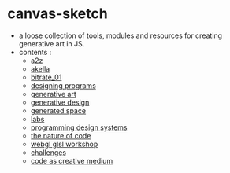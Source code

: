 # canvas-sketch
- a loose collection of tools, modules and resources for creating generative art in JS.
- contents :
  - [a2z](Sketches/13_a2z/README.md)
  - [akella](Sketches/15_akella/README.md)
  - [bitrate_01](Sketches/17_bitrate_01/README.md)
  - [designing programs](Sketches/14_dsgnprogs/README.md)
  - [generative art](Sketches/02_genart/README.md)
  - [generative design](Sketches/06_gnrtvdsgn/README.md)
  - [generated space](Sketches/07_genspace/README.md)
  - [labs](Sketches/01_labs/README.md)
  - [programming design systems](Sketches/16_prgdsgnsys/README.md)
  - [the nature of code](Sketches/12_tnoc/README.md)
  - [webgl glsl workshop](Sketches/03_webgl/README.md)
  - [challenges](Sketches/25_challenges/README.md)
  - [code as creative medium](Sketches/26_cacm/README.md)
